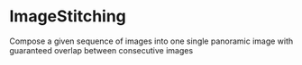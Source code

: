 # ImageStitching
Compose a given sequence of images into one single panoramic image with guaranteed overlap between consecutive images
